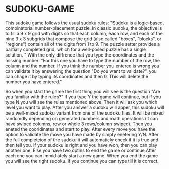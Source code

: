 # SUDOKU-GAME
This sudoku game follows the usual sudoku rules: "Sudoku is a logic-based, combinatorial number-placement puzzle. In classic sudoku, 
the objective is to fill a 9 x 9 grid with digits so that each column, each row,
and each of the nine 3 x 3 subgrids that compose the grid 
(also called "boxes", "blocks", or "regions") contain all of the digits from 1 to 9. 
The puzzle setter provides a partially completed grid, 
which for a well-posed puzzle has a single solution. "
With the only diffrence that you type the coordinates and the missing number:
"For this one you have to type the number of the row, the column and the number. 
If you think the number you entered is wrong you can validate it by answering the question "Do you want to validate?", 
you can chage it by typing its coordinates and then 0. This will delete the number you have entered."

So when you start the game the first thing you will see is the question "Are you familiar with the rules?"
If you type Y the game will continue, but if you type N you will see the rules mentioned above.
Then it will ask you which level you want to play. After you answer a sudoku will apper, this sudoku will be a well-mixed sudoku variant from one of the sudoku files.
It will be mixed randomdly depending on generated numbers and math operations (it can have swiped columns, row or whole 3 rows/column swiped).
Then you eneted the cooridinates and start to play. After every move you have the option to validate the move you have made by simply enetering Y/N. 
After the full completeion of the sudoku it will automaticly check if it is true and then tell you.
If your sudoku is right and you have won, then you can play another one.
Else you have two optins to end the game or continue.After each one you can immidiately start a new game.
When you end the game you will see the right sudoku. If you continue you can type till it is correct.
